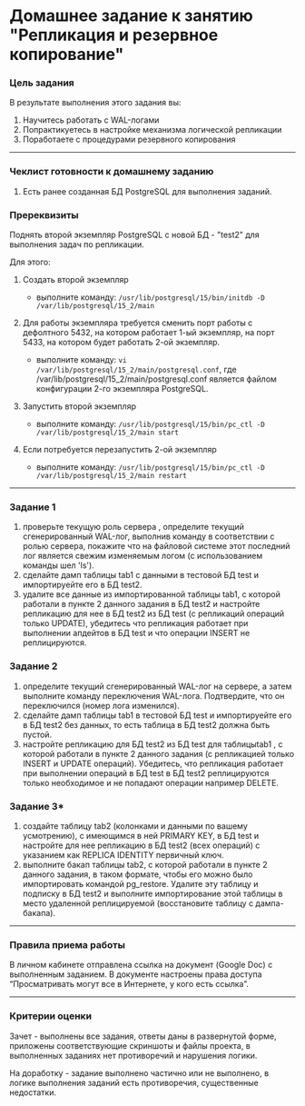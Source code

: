 # Домашнее задание к занятию "Репликация и резервное копирование"


### Цель задания

В результате выполнения этого задания вы:

1. Научитесь работать с WAL-логами
2. Попрактикуетесь в настройке механизма логической репликации
3. Поработаете с процедурами резервного копирования

------

### Чеклист готовности к домашнему заданию

1. Есть ранее созданная БД PostgreSQL для выполнения заданий.

### Пререквизиты

Поднять второй экземпляр PostgreSQL с новой БД - "test2" для выполнения задач по репликации. 

Для этого:
1. Создать второй экземпляр
    - выполните команду:  ``/usr/lib/postgresql/15/bin/initdb -D /var/lib/postgresql/15_2/main``
2. Для работы экземпляра требуется сменить порт работы с дефолтного 5432, на котором работает 1-ый экземпляр, на порт 5433, на котором будет работать 2-ой экземпляр.
    - выполните команду: ``vi /var/lib/postgresql/15_2/main/postgresql.conf``, где /var/lib/postgresql/15_2/main/postgresql.conf является файлом конфигурации 2-го экземпляра PostgreSQL.
  
3. Запустить второй экземпляр
    - выполните команду:  ``/usr/lib/postgresql/15/bin/pc_ctl -D /var/lib/postgresql/15_2/main start``
4. Если потребуется перезапустить 2-ой экземпляр
	  - выполните команду:  ``/usr/lib/postgresql/15/bin/pc_ctl -D /var/lib/postgresql/15_2/main restart``

---

### Задание 1

1. проверьте текущую роль сервера , определите текущий сгенерированный WAL-лог, выполнив команду в соответствии с ролью сервера, покажите что на файловой системе этот последний лог является свежим изменяемым логом (с использованием команды шел 'ls').
2. сделайте дамп таблицы tab1 с данными в тестовой БД test и импортируейте его в БД test2.
3. удалите все данные из импортированной таблицы tab1, с которой работали в пункте 2 данного задания в БД test2 и настройте репликацию для нее в БД test2 из БД test (с репликаций операций только UPDATE), убедитесь что репликация работает при выполнении апдейтов в БД test и что операции INSERT не реплицируются.

### Задание 2

1. определите текущий сгенерированный WAL-лог на сервере, а затем выполните команду переключения WAL-лога. Подтвердите, что он переключился (номер лога изменился).
2. сделайте дамп таблицы tab1 в тестовой БД test и импортируейте его в БД test2 без данных, то есть таблица в БД test2 должна быть пустой.
3. настройте репликацию для БД test2 из БД test для таблицыtab1 , с которой работали в пункте 2 данного задания (с репликацией только INSERT и UPDATE операций). Убедитесь, что репликация работает при выполнении операций в БД test в БД test2 реплицируются только необходимое и не попадают операции например DELETE.

### Задание 3*

1. создайте таблицу tab2 (колонками и данными по вашему усмотрению), с имеющимся в ней PRIMARY KEY, в БД test и настройте для нее репликацию в БД test2 (всех операций) с указанием как REPLICA IDENTITY первичный ключ.
2. выполните бакап таблицы tab2, с которой работали в пункте 2 данного задания, в таком формате, чтобы его можно было импортировать командой pg_restore. Удалите эту таблицу и подписку в БД test2 и выполните импортирование этой таблицы в место удаленной реплицируемой (восстановите таблицу с дампа-бакапа).

------

### Правила приема работы

В личном кабинете отправлена ссылка на документ (Google Doc) с выполненным заданием. В документе настроены права доступа “Просматривать могут все в Интернете, у кого есть ссылка”.

------

### Критерии оценки

Зачет - выполнены все задания, ответы даны в развернутой форме, приложены соответствующие скриншоты и файлы проекта, в выполненных заданиях нет противоречий и нарушения логики.

На доработку - задание выполнено частично или не выполнено, в логике выполнения заданий есть противоречия, существенные недостатки.
